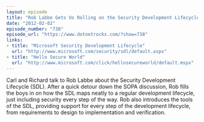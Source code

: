 ```yaml
---
layout: episode
title: "Rob Labbe Gets Us Rolling on the Security Development Lifecycle"
date: "2012-02-02"
episode_number: "738"
episode_url: "https://www.dotnetrocks.com/?show=738"
links:
- title: "Microsoft Security Development Lifecycle"
  url: "http://www.microsoft.com/security/sdl/default.aspx"
- title: "Hello Secure World"
  url: "http://www.microsoft.com/click/hellosecureworld/default.mspx"
---
```


Carl and Richard talk to Rob Labbe about the Security Development Lifecycle (SDL). After a quick detour down the SOPA discussion, Rob fills the boys in on how the SDL maps neatly to a regular development lifecycle, just including security every step of the way. Rob also introduces the tools of the SDL, providing support for every step of the development lifecycle, from requirements to design to implementation and verification.

